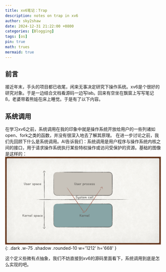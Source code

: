 ```yaml
---
title: xv6笔记：Trap
description: notes on trap in xv6
author: sky2shaw
date: 2024-12-31 21:22:00 +0800
categories: [Blogging]
tags: [os]
pin: true
math: trues
mermaid: true
---
```


## 前言
接近年末，手头的项目都已收尾，闲来无事决定研究下操作系统。xv6是个很好的研究对象。于是一边结合文档看源码一边写lab。回来有空坐在飘窗上写写笔记ß，老婆带着熊娃在床上睡觉。于是有了以下内容。

## 系统调用
在学习xv6之前，系统调用在我的印象中就是操作系统开放给用户的一些列诸如open、fork之类的函数，并没有很深入地去了解其原理。
在进一步讨论之前，我们先回顾下什么是系统调用。AI告诉我们：系统调用是用户程序与操作系统内核之间的接口，用于请求操作系统执行某些特权操作或访问受保护的资源。基础的图像是这样的：
![system call base picture](/assets/img/xv6.001.png){: .dark .w-75 .shadow .rounded-10 w='1212' h='668' }

这个定义些微有点抽象，我们不妨直接到xv6的源码里面看下，系统调用到底是怎么实现的吧。



